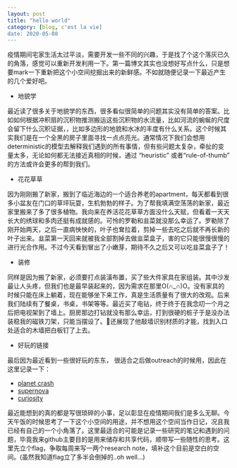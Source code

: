 ```yaml
---
layout: post
title: "hello world"
category: [blog, c'est la vie]
date: 2020-05-08
---
```


疫情期间宅家生活太过平淡，需要开发一些不同的兴趣，于是找了个这个落灰已久的角落，感觉可以重新开发利用一下。第一篇博文其实也没想好写点什么，只是想要mark一下重新把这个小空间挖掘出来的新鲜感。不如就随便记录一下最近产生的几个爱好吧。

- 地貌学

最近读了很多关于地貌学的东西，很多看似很简单的问题其实没有简单的答案。比如如何根据冲积扇的沉积物推测搬运这些沉积物的水流量，比如河流的蜿蜒的尺度会留下什么沉积证据，，比如多边形的地貌和水冰的丰度有什么关系。这个时候其实我们是在一个全黑的房子里面寻找一点点亮光。通常情况下我们会想用deterministic的模型去解释我们遇到的所有事情，但有些问题太复杂，牵扯的变量太多，无论如何都无法接近真相的时候，通过 “heuristic” 或者“rule-of-thumb” 的方法或许会更多的帮到我们。

- 花花草草

因为刚刚搬了新家，搬到了临近海边的一个适合养老的apartment，每天都看到很多小盆友在门口的草坪玩耍，生机勃勃的样子。为了帮我填满空荡荡的新家，最近家里搬来了多了很多植物。我向来在养活花花草草方面没什么天赋，但看着一天天长大的绣球和多肉还挺有成就感的。可怜的罗勒和韭菜就没那么幸运了。罗勒除了刚开始两天，之后一直病怏怏的，叶子也耷拉着，剪掉一些去吃之后就不再长新的叶子出来。韭菜第一天回来就被我全部割掉去做韭菜盒子，害的它只能很慢很慢的进行光合作用。不过今天看到冒出了小嫩芽，期待不久之后又可以吃韭菜盒子了！

- 装修

同样是因为搬了新家，必须要打点装潢布置，买了些大件家具在家组装。其中沙发最让人头疼，但我们也是最早装起来的，因为需求在那里O(∩_∩)O。没有家具的时候只能在床上躺着，现在能够坐下来工作，真是生活质量有了很大的改观。后来我们陆续有了餐桌，书桌，书架等等。最近买了电钻，终于终于在我念叨一个月之后把电视架到了墙上。厨房那边打钻就没有那么幸运，打到很硬的桩子于是没办法装稳我的磁铁刀架，只能当摆设了。🐻还展现了他敲墙识别材质的才能，找到入口处适合的木墙把白板钉了上去。

- 好玩的链接

最后因为最近看到一些很好玩的东东， 很适合之后做outreach的时候用，因此在这里记录一下：
 -  [planet crash](http://www.stefanom.org/spc/)
 -  [supernova](https://www.nbi.dk/~nvaytet/public_outreach/supernovagl.html)
 -  [curiosity](https://eyes.nasa.gov/curiosity/)

 
最近能想到的真的都是写很琐碎的小事，足以彰显在疫情期间我们是多么无聊。今天午饭的时候思考了一下这个小空间的用途，并不想用这个空间当作日记，况且我已经有自己的一个小角落了。这里最适合的可能是记录一些研究的笔记和遇到的问题，毕竟我来github主要目的是用来储存和共享代码，顺带写一些随性的思考。这里先立个flag，争取每周来写一两个research note，填补这个目前是空白的空间。(虽然我知道flag立了多半会倒掉的..oh well...) 
